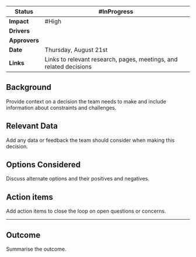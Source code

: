 
| **Status**    | #InProgress                                                        |
| ------------- | ------------------------------------------------------------------ |
| **Impact**    | #High                                                              |
| **Drivers**   |                                                                    |
| **Approvers** |                                                                    |
| **Date**      | Thursday, August 21st                                              |
| **Links**     | Links to relevant research, pages, meetings, and related decisions |

## Background

Provide context on a decision the team needs to make and include information about constraints and challenges.

## Relevant Data

Add any data or feedback the team should consider when making this decision.
## Options Considered

Discuss alternate options and their positives and negatives.
## Action items

Add action items to close the loop on open questions or concerns.

--- 
## Outcome

Summarise the outcome. 
